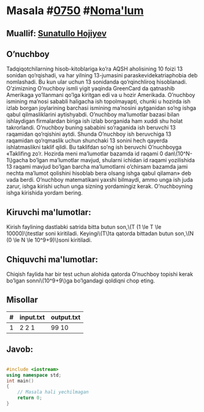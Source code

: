 
<h1>Masala #<a href="https://robocontest.uz/tasks/0750">0750</a> #<a href="https://robocontest.uz/tasks?category=1">Noma'lum</a></h1>
<h2> Muallif: <a href="https://robocontest.uz/profile/sunnat">Sunatullo Hojiyev</a></h2>
<h2>O’nuchboy</h2>
<p>Tadqiqotchilarning hisob-kitoblariga ko’ra AQSH aholisining 10 foizi 13 sonidan qo’rqishadi, va har yilning 13-jumasini paraskevidekatriaphobia deb nomlashadi. Bu kun ular uchun 13 sonidanda qo’rqinchliroq hisoblanadi.
O’zimizning O’nuchboy ismli yigit yaqinda GreenCard da qatnashib Amerikaga yo’llanmani qo’lga kiritgan edi va u hozir Amerikada. O’nuchboy ismining ma’nosi sababli haligacha ish topolmayapti, chunki u hozirda ish izlab borgan joylarining barchasi ismining ma’nosini aytganidan so’ng ishga qabul qilmasliklarini aytishyabdi.
O’nuchboy ma’lumotlar bazasi bilan ishlaydigan firmalardan biriga ish izlab borganida ham xuddi shu holat takrorlandi. O’nuchboy buning sababini so’raganida ish beruvchi 13 raqamidan qo’rqishini aytdi. Shunda O’nuchboy ish beruvchiga 13 raqamidan qo’rqmaslik uchun shunchaki 13 sonini hech qayerda ishlatmaslikni taklif qildi. Bu taklifdan so’ng ish beruvchi O’nuchboyga «Taklifing zo’r. Hozirda meni ma’lumotlar bazamda id raqami 0 dan\(10^N-1\)gacha bo’lgan ma’lumotlar mavjud, shularni ichidan id raqami yozilishida 13 raqami mavjud bo’lgan barcha ma’lumotlarni o’chirsam bazamda jami nechta ma’lumot qolishini hisoblab bera olsang ishga qabul qilaman» deb vada berdi.
O’nuchboy matematikani yaxshi bilmaydi, ammo unga ish juda zarur, ishga kirishi uchun unga sizning yordamingiz kerak. O’nuchboyning ishga kirishida yordam bering.</p>
<h2>Kiruvchi ma'lumotlar:</h2>
<p>Kirish faylining dastlabki satrida bitta butun son,\(T (1 \le T \le 10000)\)testlar soni kiritiladi. Keyingi\(T\)ta qatorda bittadan butun son,\(N (0 \le N \le 10^9+9)\)soni kiritiladi.</p>
<h2>Chiquvchi ma'lumotlar:</h2>
<p>Chiqish faylida har bir test uchun alohida qatorda O’nuchboy topishi kerak bo’lgan sonni\(10^9+9\)ga bo’lgandagi qoldiqni chop eting.</p>
<h2>Misollar</h2>
<table>
    <thead>
        <tr>
            <th>#</th>
            <th>input.txt</th>
            <th>output.txt</th>
        </tr>
    </thead>
    <tbody>
            <tr>
                <td>1</td>
                <td>2
2
1</td>
                <td>99
10</td>
            </tr>
    </tbody>
    </table>
    
<h2>Javob:</h2>

######
```cpp
#include <iostream>
using namespace std;
int main()
{
    // Masala hali yechilmagan
    return 0;
}
```
